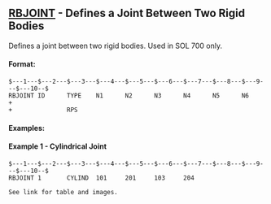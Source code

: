 ## [RBJOINT](https://help.hexagonmi.com/bundle/MSC_Nastran_2022.4/page/Nastran_Combined_Book/qrg/bulkqrs/TOC.RBJOINT.xhtml) - Defines a Joint Between Two Rigid Bodies

Defines a joint between two rigid bodies. Used in SOL 700 only.

#### Format:

```nastran
$---1---$---2---$---3---$---4---$---5---$---6---$---7---$---8---$---9---$---10--$
RBJOINT ID      TYPE    N1      N2      N3      N4      N5      N6      +       
+               RPS                                                             
```

#### Examples:

#### Example 1 - Cylindrical Joint

```nastran
$---1---$---2---$---3---$---4---$---5---$---6---$---7---$---8---$---9---$---10--$
RBJOINT 1       CYLIND  101     201     103     204                             
```

    See link for table and images.
